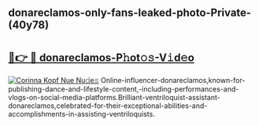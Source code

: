 ## donareclamos-only-fans​-leaked-photo​-Private-(40y78)


# <h2><a href="https://mediaupload.pro?title=donareclamos&ref=git">🔗👉 🔴 donareclamos-P𝚑ot𝚘𝚜-V𝚒d𝚎o</a></h2>

[![Corinna Kopf Nue Nu𝚍e𝚜](https://i.imgur.com/0qMVB7G.gif)](https://mediaupload.pro?title=donareclamos&ref=git)
Online-influencer-donareclamos,known-for-publishing-dance-and-lifestyle-content,-including-performances-and-vlogs-on-social-media-platforms.Brilliant-ventriloquist-assistant-donareclamos,celebrated-for-their-exceptional-abilities-and-accomplishments-in-assisting-ventriloquists.  